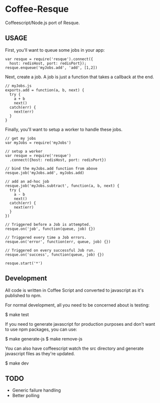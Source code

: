 # Coffee-Resque

Coffeescript/Node.js port of Resque.  

## USAGE

First, you'll want to queue some jobs in your app:

    var resque = require('resque').connect({
      host: redisHost, port: redisPort});
    resque.enqueue('myJobs.add', 'add', [1,2])

Next, create a job.  A job is just a function that takes a callback at the end.

    // myJobs.js
    exports.add = function(a, b, next) {
      try {
        a + b
        next()
      catch(err) {
        next(err)
      }
    }

Finally, you'll want to setup a worker to handle these jobs.

    // get my jobs
    var myJobs = require('myJobs')

    // setup a worker
    var resque = require('resque')
      .connect({host: redisHost, port: redisPort})

    // bind the myJobs.add function from above
    resque.job('myJobs.add', myJobs.add)

    // add an ad-hoc job
    resque.job('myJobs.subtract', function(a, b, next) {
      try {
        a - b
        next()
      catch(err) {
        next(err)
      }
    })

    // Triggered before a Job is attempted.
    resque.on('job', function(queue, job) {})

    // Triggered every time a Job errors.
    resque.on('error', function(err, queue, job) {})

    // Triggered on every successful Job run.
    resque.on('success', function(queue, job) {})

    resque.start('*')

## Development

All code is written in Coffee Script and converted to javascript as it's 
published to npm.

For normal development, all you need to be concerned about is testing:

  $ make test

If you need to generate javascript for production purposes and don't want to use npm packages, you can use:

  $ make generate-js
  $ make remove-js

You can also have coffeescript watch the src directory and generate javascript files as they're updated.

  $ make dev

## TODO

* Generic failure handling
* Better polling